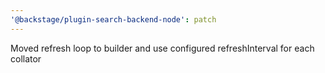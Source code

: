 ```yaml
---
'@backstage/plugin-search-backend-node': patch
---
```


Moved refresh loop to builder and use configured refreshInterval for each collator
